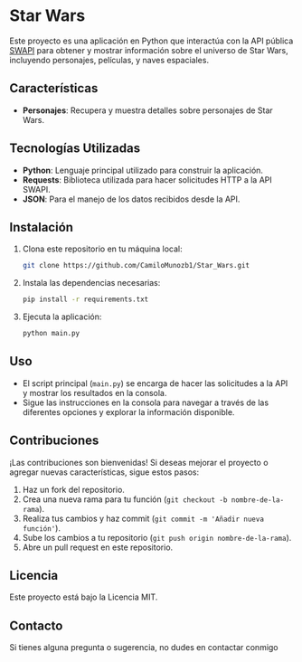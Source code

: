 # Star Wars

Este proyecto es una aplicación en Python que interactúa con la API pública [SWAPI](https://swapi.dev/) para obtener y mostrar información sobre el universo de Star Wars, incluyendo personajes, películas, y naves espaciales.

## Características

- **Personajes**: Recupera y muestra detalles sobre personajes de Star Wars.

## Tecnologías Utilizadas

- **Python**: Lenguaje principal utilizado para construir la aplicación.
- **Requests**: Biblioteca utilizada para hacer solicitudes HTTP a la API SWAPI.
- **JSON**: Para el manejo de los datos recibidos desde la API.

## Instalación

1. Clona este repositorio en tu máquina local:
    ```bash
    git clone https://github.com/CamiloMunozb1/Star_Wars.git
    ```

2. Instala las dependencias necesarias:
    ```bash
    pip install -r requirements.txt
    ```

3. Ejecuta la aplicación:
    ```bash
    python main.py
    ```

## Uso

- El script principal (`main.py`) se encarga de hacer las solicitudes a la API y mostrar los resultados en la consola.
- Sigue las instrucciones en la consola para navegar a través de las diferentes opciones y explorar la información disponible.

## Contribuciones

¡Las contribuciones son bienvenidas! Si deseas mejorar el proyecto o agregar nuevas características, sigue estos pasos:

1. Haz un fork del repositorio.
2. Crea una nueva rama para tu función (`git checkout -b nombre-de-la-rama`).
3. Realiza tus cambios y haz commit (`git commit -m 'Añadir nueva función'`).
4. Sube los cambios a tu repositorio (`git push origin nombre-de-la-rama`).
5. Abre un pull request en este repositorio.

## Licencia

Este proyecto está bajo la Licencia MIT.

## Contacto

Si tienes alguna pregunta o sugerencia, no dudes en contactar conmigo

